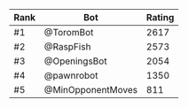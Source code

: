 Rank|Bot|Rating
---|---|---
#1|@ToromBot|2617
#2|@RaspFish|2573
#3|@OpeningsBot|2054
#4|@pawnrobot|1350
#5|@MinOpponentMoves|811
